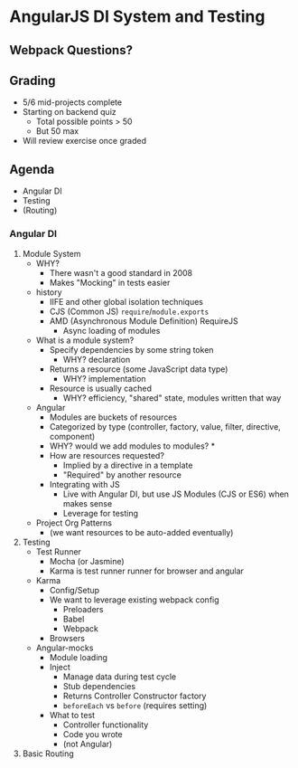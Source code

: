# AngularJS DI System and Testing

## Webpack Questions?

## Grading

* 5/6 mid-projects complete
* Starting on backend quiz
    * Total possible points > 50
    * But 50 max
* Will review exercise once graded

## Agenda

* Angular DI
* Testing
* (Routing)

### Angular DI

1. Module System
    * WHY? 
        * There wasn't a good standard in 2008
        * Makes "Mocking" in tests easier  
    * history
        * IIFE and other global isolation techniques
        * CJS (Common JS) `require`/`module.exports`
        * AMD (Asynchronous Module Definition) RequireJS
            * Async loading of modules
    * What is a module system?
        * Specify dependencies by some string token
            * WHY? declaration
        * Returns a resource (some JavaScript data type)
            * WHY? implementation
        * Resource is usually cached
            * WHY? efficiency, "shared" state, modules written that way
    * Angular 
        * Modules are buckets of resources
        * Categorized by type (controller, factory, value, filter, directive, component)
        * WHY? would we add modules to modules?
            * 
        * How are resources requested?
            * Implied by a directive in a template
            * "Required" by another resource
        * Integrating with JS
            * Live with Angular DI, but use JS Modules (CJS or ES6) when makes sense
            * Leverage for testing
    * Project Org Patterns
        * (we want resources to be auto-added eventually)
2. Testing
    * Test Runner
        * Mocha (or Jasmine)
        * Karma is test runner runner for browser and angular
    * Karma
        * Config/Setup
        * We want to leverage existing webpack config
            * Preloaders
            * Babel
            * Webpack
        * Browsers
    * Angular-mocks
        * Module loading
        * Inject
            * Manage data during test cycle
            * Stub dependencies
            * Returns Controller Constructor factory
            * `beforeEach` vs `before` (requires setting)
        * What to test
            * Controller functionality
            * Code you wrote
            * (not Angular)
3. Basic Routing
